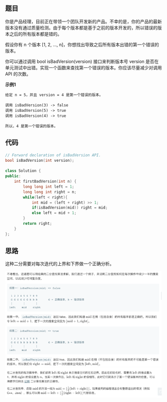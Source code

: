 ## 题目
你是产品经理，目前正在带领一个团队开发新的产品。不幸的是，你的产品的最新版本没有通过质量检测。由于每个版本都是基于之前的版本开发的，所以错误的版本之后的所有版本都是错的。

假设你有 n 个版本 [1, 2, ..., n]，你想找出导致之后所有版本出错的第一个错误的版本。

你可以通过调用 bool isBadVersion(version) 接口来判断版本号 version 是否在单元测试中出错。实现一个函数来查找第一个错误的版本。你应该尽量减少对调用 API 的次数。

**示例1**
```
给定 n = 5，并且 version = 4 是第一个错误的版本。

调用 isBadVersion(3) -> false
调用 isBadVersion(5) -> true
调用 isBadVersion(4) -> true

所以，4 是第一个错误的版本。 
```

## 代码
```C++
// Forward declaration of isBadVersion API.
bool isBadVersion(int version);

class Solution {
public:
    int firstBadVersion(int n) {
        long long int left = 1;
        long long int right = n;
        while(left < right){
            int mid = (left + right) >> 1;
            if(isBadVersion(mid)) right = mid;
            else left = mid + 1;
        }
        return right;
    }
};
```


## 思路
这种二分需要对每次迭代的上界和下界做一个正确分析。

![](static/278_1.png)
![](static/278_2.png)